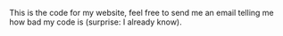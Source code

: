 This is the code for my website, feel free to send me an email telling me how bad my code is (surprise: I already know).